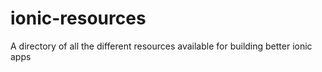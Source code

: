 # ionic-resources
A directory of all the different resources available for building better ionic apps
